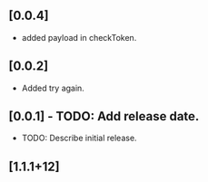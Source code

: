 ## [0.0.4]
* added payload in checkToken.

## [0.0.2]
* Added try again.
## [0.0.1] - TODO: Add release date.

* TODO: Describe initial release.
## [1.1.1+12]

